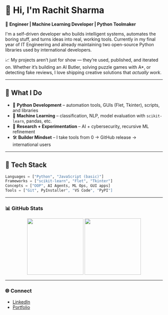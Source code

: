 # 👋 Hi, I'm Rachit Sharma

🎯 **Engineer | Machine Learning Developer | Python Toolmaker**

I'm a self-driven developer who builds intelligent systems, automates the boring stuff, and turns ideas into real, working tools. Currently in my final year of IT Engineering and already maintaining two open-source Python libraries used by international developers.

📈 My projects aren’t just for show — they’re used, published, and iterated on. Whether it’s building an AI Butler, solving puzzle games with A*, or detecting fake reviews, I love shipping creative solutions that *actually work*.

---

## 🧠 What I Do

- 🐍 **Python Development** – automation tools, GUIs (Flet, Tkinter), scripts, and libraries
- 🧬 **Machine Learning** – classification, NLP, model evaluation with `scikit-learn`, pandas, etc.
- 🧪 **Research + Experimentation** – AI + cybersecurity, recursive ML refinement
- 🛠️ **Builder Mindset** – I take tools from 0 → GitHub release → international users

---

## 🧰 Tech Stack

```python
Languages = ["Python", "JavaScript (basic)"]
Frameworks = ["scikit-learn", "Flet", "Tkinter"]
Concepts = ["OOP", AI Agents, ML Ops, GUI apps]
Tools = ["Git", PyInstaller", "VS Code", "PyPI"]
```

---

### 📊 GitHub Stats

<p align="center">
  <img src="https://github-readme-stats.vercel.app/api?username=rachits999003&show_icons=true&theme=tokyonight" height="180">
  <img src="https://github-readme-stats.vercel.app/api/top-langs/?username=rachits999003&layout=compact&theme=tokyonight" height="180">
</p>

---

### 🌐 Connect

- [LinkedIn](https://www.linkedin.com/in/rachit-sharma-498108256/)
- [Portfolio](https://rachits.netlify.app)
